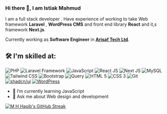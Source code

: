 ### Hi there 👋, I am Istiak Mahmud 
I am a full stack  developer . Have experience of working to take Web framework **Laravel** , **WordPress CMS** and front end library **React** and it,s framework **Next.js**. 

Currently working as **Software Engineer** in [**Arisaf Tech Ltd**](https://arisaftech.com/).

## 🛠️ I'm skilled at:

![PHP](https://img.shields.io/badge/PHP-777BB4?style=for-the-badge&logo=php&logoColor=white)
![Laravel Framework](https://img.shields.io/badge/Laravel-FF2D20?style=for-the-badge&logo=laravel&logoColor=white)
![JavaScript](https://img.shields.io/badge/javascript-%23323330.svg?style=for-the-badge&logo=javascript&logoColor=%23F7DF1E)
![React JS](https://img.shields.io/badge/ReactJs-61DAFB?logo=react&logoColor=white&style=for-the-badge)
![Next JS](https://img.shields.io/badge/next.js-000000?style=for-the-badge&logo=nextdotjs&logoColor=white)
![MySQL](https://img.shields.io/badge/mysql-%2300f.svg?style=for-the-badge&logo=mysql&logoColor=white)
![Tailwind CSS](https://img.shields.io/badge/Tailwind_CSS-38B2AC?style=for-the-badge&logo=tailwind-css&logoColor=white)
![Bootstrap](https://img.shields.io/badge/Bootstrap-563D7C?style=for-the-badge&logo=bootstrap&logoColor=white)
![jQuery](https://img.shields.io/badge/jquery-%230769AD.svg?style=for-the-badge&logo=jquery&logoColor=white)
![HTML 5](https://img.shields.io/badge/HTML5-E34F26?style=for-the-badge&logo=html5&logoColor=white)
![CSS 3](https://img.shields.io/badge/CSS3-1572B6?style=for-the-badge&logo=css3&logoColor=white)
![Git](https://img.shields.io/badge/GIT-E44C30?style=for-the-badge&logo=git&logoColor=white)
[![shadcn/ui](https://img.shields.io/badge/shadcn/ui-E44C30?style=for-the-badge&logo=next.js&logoColor=white)](https://github.com/shadcn/ui)
[![WordPress](https://img.shields.io/badge/WordPress-21759B?style=for-the-badge&logo=wordpress&logoColor=white)](https://wordpress.org/)




- 🌱 I’m currently learning JavaScript 
- 💬 Ask me about Web design and development



[![M H Hasib's GitHub Streak](https://streak-stats.demolab.com?user=istiakmahmud0&theme=radical)](https://git.io/streak-stats)


